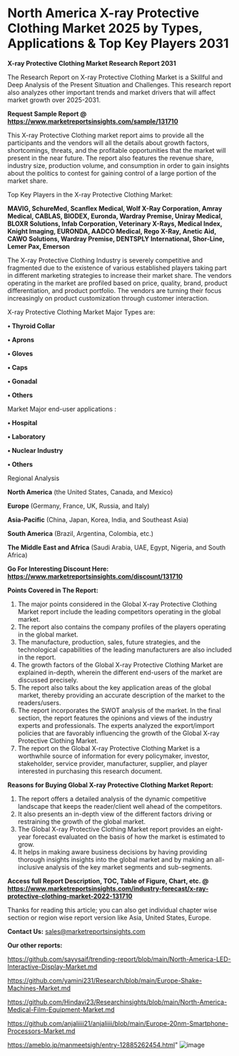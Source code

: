 # North America X-ray Protective Clothing Market 2025 by Types, Applications & Top Key Players 2031

<strong>X-ray Protective Clothing Market Research Report 2031</strong>

The Research Report on X-ray Protective Clothing Market is a Skillful and Deep Analysis of the Present Situation and Challenges. This research report also analyzes other important trends and market drivers that will affect market growth over 2025-2031.

<strong>Request Sample Report @ <a href=https://www.marketreportsinsights.com/sample/131710>https://www.marketreportsinsights.com/sample/131710</a></strong>

This X-ray Protective Clothing market report aims to provide all the participants and the vendors will all the details about growth factors, shortcomings, threats, and the profitable opportunities that the market will present in the near future. The report also features the revenue share, industry size, production volume, and consumption in order to gain insights about the politics to contest for gaining control of a large portion of the market share.

Top Key Players in the X-ray Protective Clothing Market:

<strong>MAVIG, SchureMed, Scanflex Medical, Wolf X-Ray Corporation, Amray Medical, CABLAS, BIODEX, Euronda, Wardray Premise, Uniray Medical, BLOXR Solutions, Infab Corporation, Veterinary X-Rays, Medical Index, Knight Imaging, EURONDA, AADCO Medical, Rego X-Ray, Anetic Aid, CAWO Solutions, Wardray Premise, DENTSPLY International, Shor-Line, Lemer Pax, Emerson</strong>

The X-ray Protective Clothing Industry is severely competitive and fragmented due to the existence of various established players taking part in different marketing strategies to increase their market share. The vendors operating in the market are profiled based on price, quality, brand, product differentiation, and product portfolio. The vendors are turning their focus increasingly on product customization through customer interaction.

X-ray Protective Clothing Market Major Types are:

<strong>• Thyroid Collar

• Aprons

• Gloves

• Caps

• Gonadal

• Others</strong>

Market Major end-user applications :

<strong>• Hospital

• Laboratory

• Nuclear Industry

• Others</strong>

Regional Analysis

</u><strong><b>North America</b></strong> (the United States, Canada, and Mexico)

<strong><b>Europe </b></strong>(Germany, France, UK, Russia, and Italy)

<strong><b>Asia-Pacific</b></strong> (China, Japan, Korea, India, and Southeast Asia)

<strong><b>South America</b></strong> (Brazil, Argentina, Colombia, etc.)

<strong><b>The Middle East and Africa</b></strong> (Saudi Arabia, UAE, Egypt, Nigeria, and South Africa)

<strong>Go For Interesting Discount Here: <a href=https://www.marketreportsinsights.com/discount/131710>https://www.marketreportsinsights.com/discount/131710</a></strong>

<strong>Points Covered in The Report:</strong>
<ol>
  <li>The major points considered in the Global X-ray Protective Clothing Market report include the leading competitors operating in the global market.</li>
  <li>The report also contains the company profiles of the players operating in the global market.</li>
  <li>The manufacture, production, sales, future strategies, and the technological capabilities of the leading manufacturers are also included in the report.</li>
  <li>The growth factors of the Global X-ray Protective Clothing Market are explained in-depth, wherein the different end-users of the market are discussed precisely.</li>
  <li>The report also talks about the key application areas of the global market, thereby providing an accurate description of the market to the readers/users.</li>
  <li>The report incorporates the SWOT analysis of the market. In the final section, the report features the opinions and views of the industry experts and professionals. The experts analyzed the export/import policies that are favorably influencing the growth of the Global X-ray Protective Clothing Market.</li>
  <li>The report on the Global X-ray Protective Clothing Market is a worthwhile source of information for every policymaker, investor, stakeholder, service provider, manufacturer, supplier, and player interested in purchasing this research document.</li>
</ol>
<strong>Reasons for Buying Global X-ray Protective Clothing Market Report:</strong>

<ol>
  <li>The report offers a detailed analysis of the dynamic competitive landscape that keeps the reader/client well ahead of the competitors.</li>
  <li>It also presents an in-depth view of the different factors driving or restraining the growth of the global market.</li>
  <li>The Global X-ray Protective Clothing Market report provides an eight-year forecast evaluated on the basis of how the market is estimated to grow.</li>
  <li>It helps in making aware business decisions by having providing thorough insights insights into the global market and by making an all-inclusive analysis of the key market segments and sub-segments.</li>
</ol>
<strong>Access full Report Description, TOC, Table of Figure, Chart, etc. @ <a href=https://www.marketreportsinsights.com/industry-forecast/x-ray-protective-clothing-market-2022-131710>https://www.marketreportsinsights.com/industry-forecast/x-ray-protective-clothing-market-2022-131710</a></strong>


Thanks for reading this article; you can also get individual chapter wise section or region wise report version like Asia, United States, Europe.

<strong>Contact Us:</strong>
sales@marketreportsinsights.com

<strong>Our other reports:</strong>

<a href=https://github.com/sayysaif/trending-report/blob/main/North-America-LED-Interactive-Display-Market.md>https://github.com/sayysaif/trending-report/blob/main/North-America-LED-Interactive-Display-Market.md</a>

<a href=https://github.com/yamini231/Research/blob/main/Europe-Shake-Machines-Market.md>https://github.com/yamini231/Research/blob/main/Europe-Shake-Machines-Market.md</a>

<a href=https://github.com/Hindavi23/Researchinsights/blob/main/North-America-Medical-Film-Equipment-Market.md>https://github.com/Hindavi23/Researchinsights/blob/main/North-America-Medical-Film-Equipment-Market.md</a>

<a href=https://github.com/anjaliiii21/anjaliiii/blob/main/Europe-20nm-Smartphone-Processors-Market.md>https://github.com/anjaliiii21/anjaliiii/blob/main/Europe-20nm-Smartphone-Processors-Market.md</a>

<a href=https://ameblo.jp/manmeetsigh/entry-12885262454.html>https://ameblo.jp/manmeetsigh/entry-12885262454.html</a>"
![image](https://github.com/user-attachments/assets/996d301e-3103-4532-95e0-8d03e715aead)
